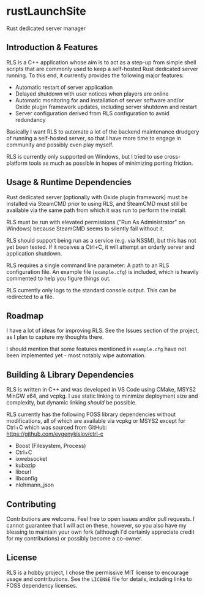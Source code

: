 # rustLaunchSite
Rust dedicated server manager

## Introduction & Features
RLS is a C++ application whose aim is to act as a step-up from simple shell scripts that are commonly used to keep a self-hosted Rust dedicated server running. To this end, it currently provides the following major features:
- Automatic restart of server application
- Delayed shutdown with user notices when players are online
- Automatic monitoring for and installation of server software and/or Oxide plugin framework updates, including server shutdown and restart
- Server configuration derived from RLS configuration to avoid redundancy

Basically I want RLS to automate a lot of the backend maintenance drudgery of running a self-hosted server, so that I have more time to engage in community and possibly even play myself.

RLS is currently only supported on Windows, but I tried to use cross-platform tools as much as possible in hopes of minimizing porting friction.

## Usage & Runtime Dependencies
Rust dedicated server (optionally with Oxide plugin framework) must be installed via SteamCMD prior to using RLS, and SteamCMD must still be available via the same path from which it was run to perform the install.

RLS must be run with elevated permissions ("Run As Administrator" on Windows) because SteamCMD seems to silently fail without it.

RLS should support being run as a service (e.g. via NSSM), but this has not yet been tested. If it receives a Ctrl+C, it will attempt an orderly server and application shutdown.

RLS requires a single command line parameter: A path to an RLS configuration file. An example file (`example.cfg`) is included, which is heavily commented to help you figure things out.

RLS currently only logs to the standard console output. This can be redirected to a file.

## Roadmap
I have a lot of ideas for improving RLS. See the Issues section of the project, as I plan to capture my thoughts there.

I should mention that some features mentioned in `example.cfg` have not been implemented yet - most notably wipe automation.

## Building & Library Dependencies
RLS is written in C++ and was developed in VS Code using CMake, MSYS2 MinGW x64, and vcpkg. I use static linking to minimize deployment size and complexity, but dynamic linking _should_ be possible.

RLS currently has the following FOSS library dependencies without modifications, all of which are available via vcpkg or MSYS2 except for Ctrl+C which was sourced from GitHub: https://github.com/evgenykislov/ctrl-c
- Boost (Filesystem, Process)
- Ctrl+C
- ixwebsocket
- kubazip
- libcurl
- libconfig
- nlohmann_json

## Contributing
Contributions are welcome. Feel free to open issues and/or pull requests. I cannot guarantee that I will act on these, however, so you also have my blessing to maintain your own fork (although I'd certainly appreciate credit for my contributions) or possibly become a co-owner.

## License
RLS is a hobby project, I chose the permissive MIT license to encourage usage and contributions. See the `LICENSE` file for details, including links to FOSS dependency licenses.
